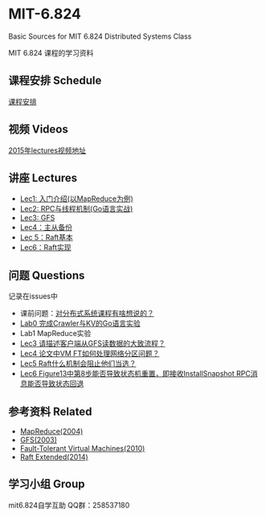 # MIT-6.824
Basic Sources for MIT 6.824 Distributed Systems Class

MIT 6.824 课程的学习资料

## 课程安排 Schedule

[课程安排](https://pdos.csail.mit.edu/6.824/schedule.html)

## 视频 Videos

[2015年lectures视频地址](https://www.youtube.com/playlist?list=PLkcQbKbegkMqiWf7nF8apfMRL4P4sw8UL)

## 讲座 Lectures

- [Lec1: 入门介绍(以MapReduce为例)](https://github.com/chaozh/MIT-6.824/issues/2)
- [Lec2: RPC与线程机制(Go语言实战)](https://github.com/chaozh/MIT-6.824/issues/3)
- [Lec3: GFS](https://github.com/chaozh/MIT-6.824/issues/6)
- [Lec4：主从备份](https://github.com/chaozh/MIT-6.824/issues/7)
- [Lec 5：Raft基本](https://github.com/chaozh/MIT-6.824/issues/9)
- [Lec6：Raft实现](https://github.com/chaozh/MIT-6.824/issues/10)

## 问题 Questions

记录在issues中

- 课前问题：[对分布式系统课程有啥想说的？](https://github.com/chaozh/MIT-6.824/issues/1)
- [Lab0 完成Crawler与KV的Go语言实验](https://github.com/chaozh/MIT-6.824/issues/4)
- Lab1 MapReduce实验
- [Lec3 请描述客户端从GFS读数据的大致流程？](https://github.com/chaozh/MIT-6.824/issues/6)
- [Lec4 论文中VM FT如何处理网络分区问题？](https://github.com/chaozh/MIT-6.824/issues/7)
- [Lec5 Raft什么机制会阻止他们当选？](https://github.com/chaozh/MIT-6.824/issues/9)
- [Lec6 Figure13中第8步能否导致状态机重置，即接收InstallSnapshot RPC消息能否导致状态回退](https://github.com/chaozh/MIT-6.824/issues/10)

## 参考资料 Related

- [MapReduce(2004)](https://pdos.csail.mit.edu/6.824/papers/mapreduce.pdf)
- [GFS(2003)](https://static.googleusercontent.com/media/research.google.com/zh-CN//archive/gfs-sosp2003.pdf)
- [Fault-Tolerant Virtual Machines(2010)](https://pdos.csail.mit.edu/6.824/papers/vm-ft.pdf)
- [Raft Extended(2014)](https://pdos.csail.mit.edu/6.824/papers/raft-extended.pdf)



## 学习小组 Group

mit6.824自学互助 QQ群：258537180
